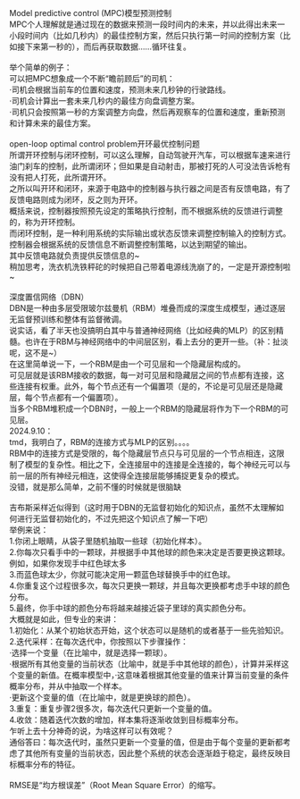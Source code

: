 Model predictive control (MPC)模型预测控制<br>
MPC个人理解就是通过现在的数据来预测一段时间内的未来，并以此得出未来一小段时间内（比如几秒内）的最佳控制方案，然后只执行第一时间的控制方案（比如接下来第一秒的），而后再获取数据……循环往复。<br>
<br>
举个简单的例子：<br>
可以把MPC想象成一个不断“瞻前顾后”的司机：<br>
·司机会根据当前车的位置和速度，预测未来几秒钟的行驶路线。<br>
·司机会计算出一套未来几秒内的最佳方向盘调整方案。<br>
·司机只会按照第一秒的方案调整方向盘，然后再观察车的位置和速度，重新预测和计算未来的最佳方案。<br>
<br>
open-loop optimal control problem开环最优控制问题<br>
所谓开环控制与闭环控制，可以这么理解，自动驾驶开汽车，可以根据车速来进行油门刹车的控制，此所谓闭环；但如果是自动射击，那被打死的人可没法告诉枪有没有把人打死，此所谓开环。<br>
之所以叫开环和闭环，来源于电路中的控制器与执行器之间是否有反馈电路，有了反馈电路则成为闭环，反之则为开环。<br>
概括来说，控制器按照预先设定的策略执行控制，而不根据系统的反馈进行调整的，称为开环控制。<br>
而闭环控制，是一种利用系统的实际输出或状态反馈来调整控制输入的控制方式。控制器会根据系统的反馈信息不断调整控制策略，以达到期望的输出。<br>
其中反馈电路就负责提供反馈信息的~<br>
稍加思考，洗衣机洗铁秤砣的时候把自己带着电源线洗崩了的，一定是开源控制啦~<br>
<br>
深度置信网络（DBN）<br>
DBN是一种由多层受限玻尔兹曼机（RBM）堆叠而成的深度生成模型，通过逐层无监督预训练和整体有监督微调。<br>
说实话，看了半天也没搞明白其中与普通神经网络（比如经典的MLP）的区别精髓。也许在于RBM与神经网络中的中间层区别，看上去分的更开一些。（补：扯淡呢，这不是~）<br>
在这里简单说一下，一个RBM是由一个可见层和一个隐藏层构成的。<br>
可见层就是该RBM接收的数据，每一对可见层和隐藏层之间的节点都有连接，这些连接有权重。此外，每个节点还有一个偏置项（是的，不论是可见层还是隐藏层，每个节点都有一个偏置项）。<br>
当多个RBM堆积成一个DBN时，一般上一个RBM的隐藏层将作为下一个RBM的可见层。<br>
2024.9.10：<br>
tmd，我明白了，RBM的连接方式与MLP的区别。。。。<br>
RBM中的连接方式是受限的，每个隐藏层节点只与可见层的一个节点相连，这限制了模型的复杂性。相比之下，全连接层中的连接是全连接的，每个神经元可以与前一层的所有神经元相连，这使得全连接层能够捕捉更复杂的模式。<br>
没错，就是那么简单，之前不懂的时候就是很脑缺<br>
<br>
吉布斯采样近似得到（这时用于DBN的无监督初始化的知识点，虽然不太理解如何进行无监督初始化的，不过先把这个知识点了解一下吧）<br>
举例来说：<br>
1.你闭上眼睛，从袋子里随机抽取一些球（初始化样本）。<br>
2.你每次只看手中的一颗球，并根据手中其他球的颜色来决定是否要更换这颗球。例如，如果你发现手中红色球太多<br>
3.而蓝色球太少，你就可能决定用一颗蓝色球替换手中的红色球。<br>
4.你重复这个过程很多次，每次只更换一颗球，并且每次更换都考虑手中球的颜色分布。<br>
5.最终，你手中球的颜色分布将越来越接近袋子里球的真实颜色分布。<br>
大概就是如此，但专业的来讲：<br>
1.初始化：从某个初始状态开始，这个状态可以是随机的或者基于一些先验知识。<br>
2.迭代采样：在每次迭代中，你按照以下步骤操作：<br>
    ·选择一个变量（在比喻中，就是选择一颗球）。<br>
    ·根据所有其他变量的当前状态（比喻中，就是手中其他球的颜色），计算并采样这个变量的新值。在概率模型中，·这意味着根据其他变量的值来计算当前变量的条件概率分布，并从中抽取一个样本。<br>
    ·更新这个变量的值（在比喻中，就是更换球的颜色）。<br>
3.重复：重复步骤2很多次，每次迭代只更新一个变量的值。<br>
4.收敛：随着迭代次数的增加，样本集将逐渐收敛到目标概率分布。<br>
乍听上去十分神奇的说，为啥这样可以有效呢？<br>
通俗答曰：每次迭代时，虽然只更新一个变量的值，但是由于每个变量的更新都考虑了其他所有变量的当前状态，因此整个系统的状态会逐渐趋于稳定，最终反映目标概率分布的特征。<br>
<br>
RMSE是“均方根误差”（Root Mean Square Error）的缩写。<br>
<br>

